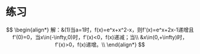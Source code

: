 # 练习

$$
\begin{align*}
解：&(1)当a=1时，f(x)=e^x+x^2-x，则f'(x)=e^x+2x-1递增且f'(0)=0，当x\in(-\infty,0)时，f'(x)<0，f(x)递减；当\\
&x\in(0,+\infty)时，f'(x)>0，f(x)递增。\\
\end{align*}
$$

